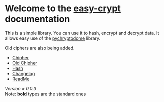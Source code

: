 # Welcome to the [easy-crypt](https://test.pypi.org/project/example-pkg-MrPoisen/) documentation

This is a simple library. You can use it to hash, encrypt and decrypt data. It allows easy use of the [pychryptodome](https://pypi.org/project/pycryptodome/) library.

Old ciphers are also being added.

- [Chipher](Cipher.md)
- [Old Chipher](old_chipher.md)
- [Hash](Hash.md)
- [Changelog](Changelog.md)  
- [ReadMe](basic_info.md)

*Version = 0.0.3*  
Note: **bold** types are the standard ones